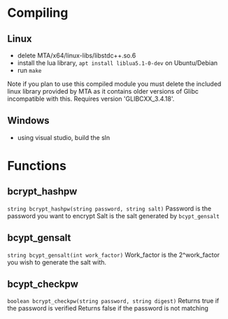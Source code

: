 # Compiling
## Linux

* delete MTA/x64/linux-libs/libstdc++.so.6
* install the lua library, `apt install liblua5.1-0-dev` on Ubuntu/Debian
* run `make`

Note if you plan to use this compiled module you must delete the included linux library provided by MTA as it contains older versions of Glibc incompatible with this. Requires version 'GLIBCXX_3.4.18'.

## Windows

* using visual studio, build the sln

# Functions
## bcrypt_hashpw
  `string bcrypt_hashpw(string password, string salt)`
Password is the password you want to encrypt
Salt is the salt generated by `bcypt_gensalt`

## bcypt_gensalt
  `string bcypt_gensalt(int work_factor)`
Work_factor is the 2^work_factor you wish to generate the salt with.

## bcypt_checkpw
  `boolean bcrypt_checkpw(string password, string digest)`
Returns true if the password is verified
Returns false if the password is not matching
